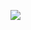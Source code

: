 
[![](https://visitcount.itsvg.in/api?id=Malekhalifa&icon=0&color=0)](https://visitcount.itsvg.in)

<!-- Proudly created with GPRM ( https://gprm.itsvg.in ) -->
